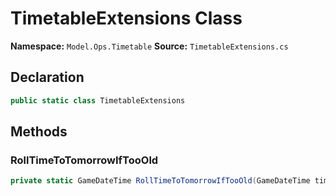 # TimetableExtensions Class

**Namespace:** `Model.Ops.Timetable`
**Source:** `TimetableExtensions.cs`

## Declaration

```csharp
public static class TimetableExtensions
```

## Methods

### RollTimeToTomorrowIfTooOld

```csharp
private static GameDateTime RollTimeToTomorrowIfTooOld(GameDateTime timeToday, GameDateTime now)
```

